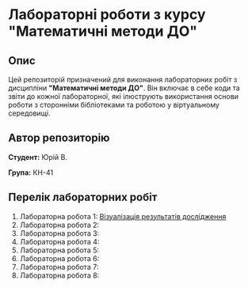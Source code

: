 # Лабораторні роботи з курсу "Математичні методи ДО"

## Опис
Цей репозиторій призначений для виконання лабораторних робіт з дисципліни **"Математичні методи ДО"**. Він включає в себе коди та звіти до кожної лабораторної, які ілюструють використання основи роботи з сторонніми бібліотеками та роботою у віртуальному середовищі.

## Автор репозиторію
**Студент:** Юрій В.

**Група:** КН-41

## Перелік лабораторних робіт
1. Лабораторна робота 1: [Візуалізація результатів дослідження](./1_lab/README.md)
2. Лабораторна робота 2: 
3. Лабораторна робота 3: 
4. Лабораторна робота 4: 
5. Лабораторна робота 5: 
6. Лабораторна робота 6: 
7. Лабораторна робота 7: 
8. Лабораторна робота 8: 
